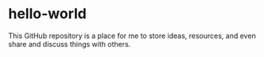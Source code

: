 # hello-world
This GitHub repository is a place for me to store ideas, resources, and even share and discuss things with others.
